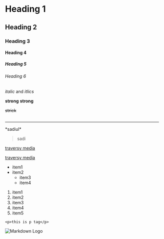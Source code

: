 <!-- Headings -->

# Heading 1

## Heading 2

### Heading 3

#### Heading 4

##### Heading 5

###### Heading 6

<!-- italics -->

_italic_ and _itlics_

<!-- strong text -->

**strong**
**strong**

<!-- strick through -->

~~strick~~

## <!-- horizontal rules -->

---

<!-- escape charecters -->

\*sadiul\*

<!-- blockquotes -->

> sadi

<!-- links -->

[traversy media](http://www.google.com)

<!-- link title -->

[traversy media](http://www.google.com "link of traversy media")

<!--unorder list -->

- item1
- item2
  - item3
  - item4

<!-- ordered list -->

1. item1
2. item2
3. item3
4. item4
5. item5
<!-- inline code block -->

`<p>this is p tag</p>`

<!-- image -->

![Markdown Logo](https://markdowm-here.com/img/icon256.png)
